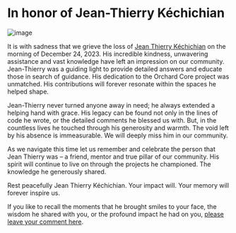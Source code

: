 # In honor of Jean-Thierry Kéchichian

![image](https://github.com/OrchardCMS/OrchardCore/assets/24724371/f73763e8-874d-443e-868a-ceaa104951c7)

It is with sadness that we grieve the loss of [Jean Thierry Kéchichian](https://github.com/jtkech) on the morning of December 24, 2023. His incredible kindness, unwavering assistance and vast knowledge have left an impression on our community. Jean-Thierry was a guiding light to provide detailed answers and educate those in search of guidance. His dedication to the Orchard Core project was unmatched. His contributions will forever resonate within the spaces he helped shape.

Jean-Thierry never turned anyone away in need; he always extended a helping hand with grace. His legacy can be found not only in the lines of code he wrote, or the detailed comments he blessed us with. But, in the countless lives he touched through his generosity and warmth. The void left by his absence is immeasurable. We will deeply miss him in our community.

As we navigate this time let us remember and celebrate the person that Jean Thierry was – a friend, mentor and true pillar of our community. His spirit will continue to live on through the projects he championed. The knowledge he generously shared.

Rest peacefully Jean Thierry Kéchichian. Your impact will. Your memory will forever inspire us.

If you like to recall the moments that he brought smiles to your face, the wisdom he shared with you, or the profound impact he had on you, [please leave your comment here](https://github.com/OrchardCMS/OrchardCore/issues/14954).

